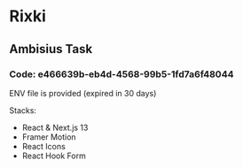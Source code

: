 # Rixki

## Ambisius Task

### Code: e466639b-eb4d-4568-99b5-1fd7a6f48044

ENV file is provided (expired in 30 days)

Stacks:

- React & Next.js 13
- Framer Motion
- React Icons
- React Hook Form
